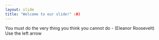 ```yaml
---
layout: slide
title: "Welcome to our slide!" :0)
---
```

You must do the very thing you think you cannot do - (Eleanor Roosevelt)
Use the left arrow 
